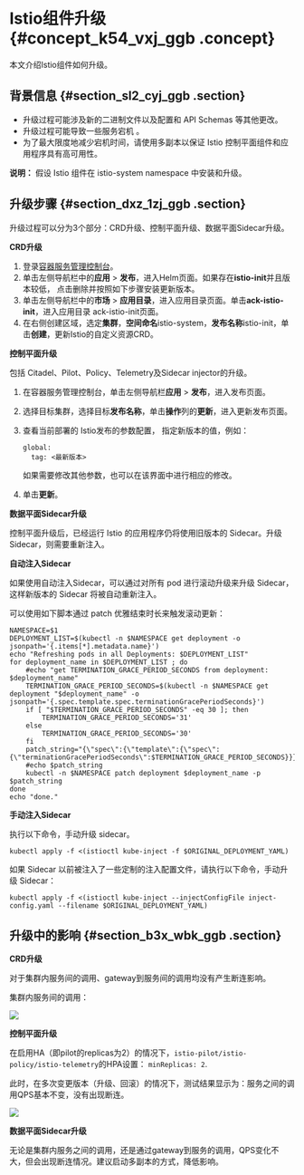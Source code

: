 # Istio组件升级 {#concept_k54_vxj_ggb .concept}

本文介绍Istio组件如何升级。

## 背景信息 {#section_sl2_cyj_ggb .section}

-   升级过程可能涉及新的二进制文件以及配置和 API Schemas 等其他更改。
-   升级过程可能导致一些服务宕机 。
-   为了最大限度地减少宕机时间，请使用多副本以保证 Istio 控制平面组件和应用程序具有高可用性。

**说明：** 假设 Istio 组件在 istio-system namespace 中安装和升级。

## 升级步骤 {#section_dxz_1zj_ggb .section}

升级过程可以分为3个部分：CRD升级、控制平面升级、数据平面Sidecar升级。

**CRD升级**

1.  登录[容器服务管理控制台](https://cs.console.aliyun.com)。
2.  单击左侧导航栏中的**应用** \> **发布**，进入Helm页面。如果存在**istio-init**并且版本较低， 点击删除并按照如下步骤安装更新版本。
3.  单击左侧导航栏中的**市场** \> **应用目录**，进入应用目录页面。单击**ack-istio-init**，进入应用目录 ack-istio-init页面。
4.  在右侧创建区域，选定**集群**，**空间命名**istio-system，**发布名称**istio-init，单击**创建**，更新Istio的自定义资源CRD。

**控制平面升级**

包括 Citadel、Pilot、Policy、Telemetry及Sidecar injector的升级。

1.  在容器服务管理控制台，单击左侧导航栏**应用** \> **发布**，进入发布页面。
2.  选择目标集群，选择目标**发布名称**，单击**操作**列的**更新**，进入更新发布页面。
3.  查看当前部署的 Istio发布的参数配置， 指定新版本的值，例如：

    ``` {#codeblock_rva_o80_m41}
    global:
      tag: <最新版本>
    ```

    如果需要修改其他参数，也可以在该界面中进行相应的修改。

4.  单击**更新**。

**数据平面Sidecar升级**

控制平面升级后，已经运行 Istio 的应用程序仍将使用旧版本的 Sidecar。升级Sidecar，则需要重新注入。

**自动注入Sidecar**

如果使用自动注入Sidecar，可以通过对所有 pod 进行滚动升级来升级 Sidecar，这样新版本的 Sidecar 将被自动重新注入。

可以使用如下脚本通过 patch 优雅结束时长来触发滚动更新：

```
NAMESPACE=$1
DEPLOYMENT_LIST=$(kubectl -n $NAMESPACE get deployment -o jsonpath='{.items[*].metadata.name}')
echo "Refreshing pods in all Deployments: $DEPLOYMENT_LIST"
for deployment_name in $DEPLOYMENT_LIST ; do
    #echo "get TERMINATION_GRACE_PERIOD_SECONDS from deployment: $deployment_name"
    TERMINATION_GRACE_PERIOD_SECONDS=$(kubectl -n $NAMESPACE get deployment "$deployment_name" -o jsonpath='{.spec.template.spec.terminationGracePeriodSeconds}')
    if [ "$TERMINATION_GRACE_PERIOD_SECONDS" -eq 30 ]; then
        TERMINATION_GRACE_PERIOD_SECONDS='31'
    else
        TERMINATION_GRACE_PERIOD_SECONDS='30'
    fi
    patch_string="{\"spec\":{\"template\":{\"spec\":{\"terminationGracePeriodSeconds\":$TERMINATION_GRACE_PERIOD_SECONDS}}}}"
    #echo $patch_string
    kubectl -n $NAMESPACE patch deployment $deployment_name -p $patch_string
done
echo "done."
```

**手动注入Sidecar**

执行以下命令，手动升级 sidecar。

```
kubectl apply -f <(istioctl kube-inject -f $ORIGINAL_DEPLOYMENT_YAML)
```

如果 Sidecar 以前被注入了一些定制的注入配置文件，请执行以下命令，手动升级 Sidecar：

```
kubectl apply -f <(istioctl kube-inject --injectConfigFile inject-config.yaml --filename $ORIGINAL_DEPLOYMENT_YAML)
```

## 升级中的影响 {#section_b3x_wbk_ggb .section}

**CRD升级**

对于集群内服务间的调用、gateway到服务间的调用均没有产生断连影响。

集群内服务间的调用：

![](http://static-aliyun-doc.oss-cn-hangzhou.aliyuncs.com/assets/img/83226/155807133435273_zh-CN.png)

**控制平面升级**

在启用HA（即pilot的replicas为2）的情况下，`istio-pilot/istio-policy/istio-telemetry`的HPA设置： `minReplicas: 2`.

此时，在多次变更版本（升级、回滚）的情况下，测试结果显示为：服务之间的调用QPS基本不变，没有出现断连。

![](http://static-aliyun-doc.oss-cn-hangzhou.aliyuncs.com/assets/img/83226/155807133435274_zh-CN.png)

**数据平面Sidecar升级**

无论是集群内服务之间的调用，还是通过gateway到服务的调用，QPS变化不大，但会出现断连情况。建议启动多副本的方式，降低影响。

